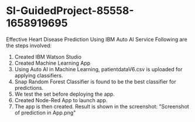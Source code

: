 # SI-GuidedProject-85558-1658919695
Effective Heart Disease Prediction Using IBM Auto AI Service
Following are the steps involved:
1. Created IBM Watson Studio
2. Created Machine Learning App
3. Using Auto AI in Machine Learning, patientdataV6.csv is uploaded for applying classifiers.
4. Snap Random Forest Classifier is found to be the best classifier for predictions.
5. We test the set before deploying the app.
6. Created Node-Red App to launch app.
7. The app is then created.
Result is shown in the screenshot: "Screenshot of prediction in App.png"
